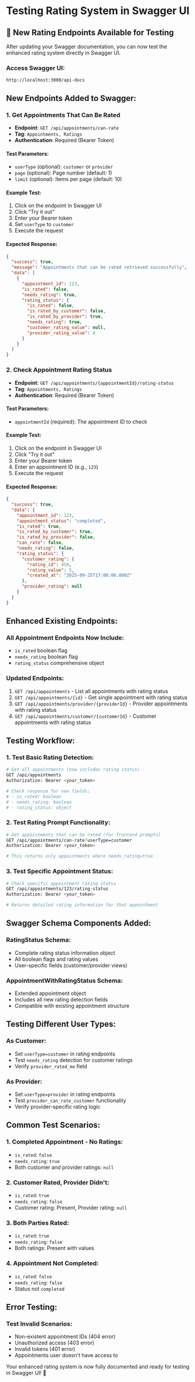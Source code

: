 # Testing Rating System in Swagger UI

## 🧪 **New Rating Endpoints Available for Testing**

After updating your Swagger documentation, you can now test the enhanced rating system directly in Swagger UI.

### **Access Swagger UI:**
```
http://localhost:3000/api-docs
```

## **New Endpoints Added to Swagger:**

### **1. Get Appointments That Can Be Rated**
- **Endpoint**: `GET /api/appointments/can-rate`
- **Tag**: `Appointments, Ratings`
- **Authentication**: Required (Bearer Token)

#### **Test Parameters:**
- `userType` (optional): `customer` or `provider`
- `page` (optional): Page number (default: 1)
- `limit` (optional): Items per page (default: 10)

#### **Example Test:**
1. Click on the endpoint in Swagger UI
2. Click "Try it out"
3. Enter your Bearer token
4. Set `userType` to `customer`
5. Execute the request

#### **Expected Response:**
```json
{
  "success": true,
  "message": "Appointments that can be rated retrieved successfully",
  "data": [
    {
      "appointment_id": 123,
      "is_rated": false,
      "needs_rating": true,
      "rating_status": {
        "is_rated": false,
        "is_rated_by_customer": false,
        "is_rated_by_provider": true,
        "needs_rating": true,
        "customer_rating_value": null,
        "provider_rating_value": 4
      }
    }
  ]
}
```

### **2. Check Appointment Rating Status**
- **Endpoint**: `GET /api/appointments/{appointmentId}/rating-status`
- **Tag**: `Appointments, Ratings`
- **Authentication**: Required (Bearer Token)

#### **Test Parameters:**
- `appointmentId` (required): The appointment ID to check

#### **Example Test:**
1. Click on the endpoint in Swagger UI
2. Click "Try it out"
3. Enter your Bearer token
4. Enter an appointment ID (e.g., `123`)
5. Execute the request

#### **Expected Response:**
```json
{
  "success": true,
  "data": {
    "appointment_id": 123,
    "appointment_status": "completed",
    "is_rated": true,
    "is_rated_by_customer": true,
    "is_rated_by_provider": false,
    "can_rate": false,
    "needs_rating": false,
    "rating_status": {
      "customer_rating": {
        "rating_id": 456,
        "rating_value": 5,
        "created_at": "2025-09-25T17:00:00.000Z"
      },
      "provider_rating": null
    }
  }
}
```

## **Enhanced Existing Endpoints:**

### **All Appointment Endpoints Now Include:**
- `is_rated` boolean flag
- `needs_rating` boolean flag
- `rating_status` comprehensive object

### **Updated Endpoints:**
1. `GET /api/appointments` - List all appointments with rating status
2. `GET /api/appointments/{id}` - Get single appointment with rating status
3. `GET /api/appointments/provider/{providerId}` - Provider appointments with rating status
4. `GET /api/appointments/customer/{customerId}` - Customer appointments with rating status

## **Testing Workflow:**

### **1. Test Basic Rating Detection:**
```bash
# Get all appointments (now includes rating status)
GET /api/appointments
Authorization: Bearer <your_token>

# Check response for new fields:
# - is_rated: boolean
# - needs_rating: boolean  
# - rating_status: object
```

### **2. Test Rating Prompt Functionality:**
```bash
# Get appointments that can be rated (for frontend prompts)
GET /api/appointments/can-rate?userType=customer
Authorization: Bearer <your_token>

# This returns only appointments where needs_rating=true
```

### **3. Test Specific Appointment Status:**
```bash
# Check specific appointment rating status
GET /api/appointments/123/rating-status
Authorization: Bearer <your_token>

# Returns detailed rating information for that appointment
```

## **Swagger Schema Components Added:**

### **RatingStatus Schema:**
- Complete rating status information object
- All boolean flags and rating values
- User-specific fields (customer/provider views)

### **AppointmentWithRatingStatus Schema:**
- Extended appointment object
- Includes all new rating detection fields
- Compatible with existing appointment structure

## **Testing Different User Types:**

### **As Customer:**
- Set `userType=customer` in rating endpoints
- Test `needs_rating` detection for customer ratings
- Verify `provider_rated_me` field

### **As Provider:**
- Set `userType=provider` in rating endpoints  
- Test `provider_can_rate_customer` functionality
- Verify provider-specific rating logic

## **Common Test Scenarios:**

### **1. Completed Appointment - No Ratings:**
- `is_rated`: `false`
- `needs_rating`: `true`
- Both customer and provider ratings: `null`

### **2. Customer Rated, Provider Didn't:**
- `is_rated`: `true`
- `needs_rating`: `false`
- Customer rating: Present, Provider rating: `null`

### **3. Both Parties Rated:**
- `is_rated`: `true` 
- `needs_rating`: `false`
- Both ratings: Present with values

### **4. Appointment Not Completed:**
- `is_rated`: `false`
- `needs_rating`: `false`
- Status not `completed`

## **Error Testing:**

### **Test Invalid Scenarios:**
- Non-existent appointment IDs (404 error)
- Unauthorized access (403 error)
- Invalid tokens (401 error)
- Appointments user doesn't have access to

Your enhanced rating system is now fully documented and ready for testing in Swagger UI! 🚀